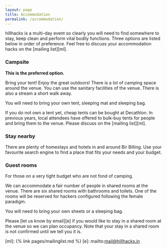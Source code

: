```yaml
---
layout: page
title: Accommodation
permalink: /accommodation/
---
```


hillhacks is a multi-day event so clearly you will need to find somewhere to
stay, keep clean and perform vital bodily functions.  Three options are listed
below in order of preference.  Feel free to discuss your accommodation hacks on
the [mailing list][ml].


### Campsite

**This is the preferred option.**

Bring your tent!  Enjoy the great outdoors!  There is a lot of camping space
around the venue.  You can use the sanitary facilities of the venue.  There is
also a stream a short walk away.

You will need to bring your own tent, sleeping mat and sleeping bag.

If you do not own a tent yet, cheap tents can be bought at Decathlon.  In
previous years, local attendees have offered to bulk-buy tents for people and
bring them to the venue.  Please discuss on the [mailing list][ml].


### Stay nearby

There are plenty of homestays and hotels in and around Bir Billing.  Use your
favourite search engine to find a place that fits your needs and your budget.


### Guest rooms

For those on a very tight budget who are not fond of camping.

We can accommodate a fair number of people in shared rooms at the venue.  There
are six shared rooms with bathrooms and toilets.  One of the rooms will be
reserved for hackers configured following the female paradigm.

You will need to bring your own sheets or a sleeping bag.

Please [let us know by email][e] if you would like to stay in a shared room at
the venue so we can plan occupancy.  Note that your stay in a shared room is not
confirmed until we tell you it is.

[ml]: {% link pages/mailinglist.md %}
[e]: mailto:mail@hillhacks.in
